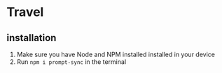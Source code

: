 # Travel

## installation
1. Make sure you have Node and NPM installed installed in your device
2. Run `npm i prompt-sync` in the terminal
